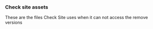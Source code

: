 ### Check site assets
These are the files Check Site uses when it can not access the remove versions
